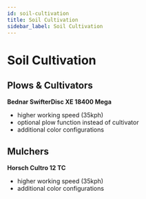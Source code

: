 ```yaml
---
id: soil-cultivation
title: Soil Cultivation
sidebar_label: Soil Cultivation
---
```

# Soil Cultivation

## Plows & Cultivators

**Bednar SwifterDisc XE 18400 Mega**
- higher working speed (35kph)
- optional plow function instead of cultivator
- additional color configurations

## Mulchers

**Horsch Cultro 12 TC**
- higher working speed (35kph)
- additional color configurations
